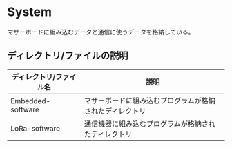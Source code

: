 # System
マザーボードに組み込むデータと通信に使うデータを格納している。

## ディレクトリ/ファイルの説明
|ディレクトリ/ファイル名|説明|
|----|-----|
|Embedded-software|マザーボードに組み込むプログラムが格納されたディレクトリ|
|LoRa-software|通信機器に組み込むプログラムが格納されたディレクトリ|